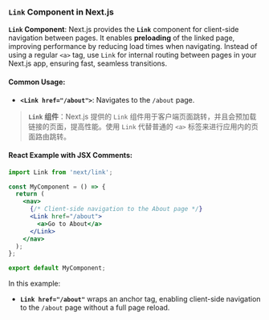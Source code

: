 ### `Link` Component in Next.js

**`Link` Component**: Next.js provides the **`Link`** component for client-side navigation between pages. It enables **preloading** of the linked page, improving performance by reducing load times when navigating. Instead of using a regular `<a>` tag, use `Link` for internal routing between pages in your Next.js app, ensuring fast, seamless transitions.

#### Common Usage:
- **`<Link href="/about">`**: Navigates to the `/about` page.

> **`Link` 组件**：Next.js 提供的 `Link` 组件用于客户端页面跳转，并且会预加载链接的页面，提高性能。使用 `Link` 代替普通的 `<a>` 标签来进行应用内的页面路由跳转。

#### React Example with JSX Comments:

```jsx
import Link from 'next/link';

const MyComponent = () => {
  return (
    <nav>
      {/* Client-side navigation to the About page */}
      <Link href="/about">
        <a>Go to About</a>
      </Link>
    </nav>
  );
};

export default MyComponent;
```

In this example:
- **`Link href="/about"`** wraps an anchor tag, enabling client-side navigation to the `/about` page without a full page reload.